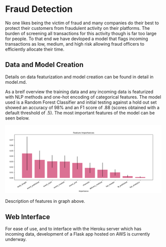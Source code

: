 # Fraud Detection

No one likes being the victim of fraud and many companies do their best to protect their customers from fraudulent activity on their platforms. The burden of screening all transactions for this activity though is far too large for people. To that end we have devloped a model that flags incoming transactions as low, medium, and high risk allowing fraud officers to efficiently allocate their time.

## Data and Model Creation
Details on data featurization and model creation can be found in detail in model.md.

As a breif overview the training data and any incoming data is featurized with NLP methods and one-hot encoding of categorical features. The model used is a Random Forest Classifier and initial testing against a hold out set showed an accuracy of 98% and an F1 score of .88 (scores obtained with a default threshold of .5). The most important features of the model can be seen below.

![Feature Importances](images/feat_importance.png)

Description of features in graph above.

## Web Interface

For ease of use, and to interface with the Heroku server which has incoming data, development of a Flask app hosted on AWS is currently underway.
